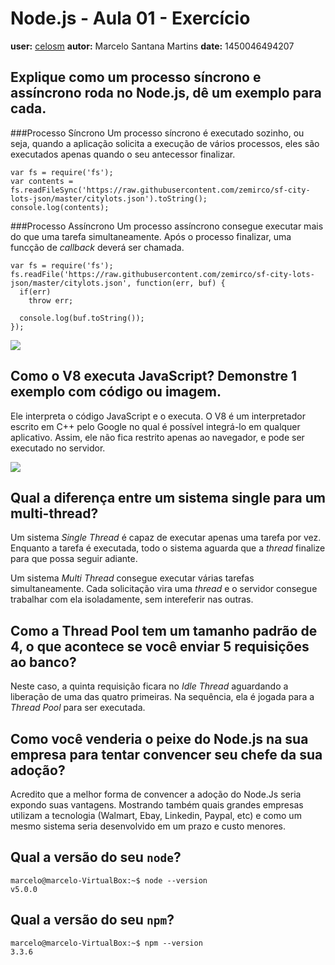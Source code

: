 ﻿# Node.js - Aula 01 - Exercício
**user:** [celosm](https://github.com/celosm)
**autor:** Marcelo Santana Martins
**date:** 1450046494207 

## Explique como um processo síncrono e assíncrono roda no Node.js, dê um exemplo para cada.
###Processo Síncrono
Um processo síncrono é executado sozinho, ou seja, quando a aplicação solicita a execução de vários processos, eles são executados apenas quando o seu antecessor finalizar.
```
var fs = require('fs');
var contents = fs.readFileSync('https://raw.githubusercontent.com/zemirco/sf-city-lots-json/master/citylots.json').toString();
console.log(contents);
```

###Processo Assíncrono
Um processo assíncrono consegue executar mais do que uma tarefa simultaneamente. Após o processo finalizar, uma funcção de _callback_ deverá ser chamada.
```
var fs = require('fs');
fs.readFile('https://raw.githubusercontent.com/zemirco/sf-city-lots-json/master/citylots.json', function(err, buf) {
  if(err)
    throw err;

  console.log(buf.toString());
});
```

<img src="https://blognti.files.wordpress.com/2010/07/requisicoes1.jpg" />


## Como o V8 executa JavaScript? Demonstre 1 exemplo com código ou imagem.
Ele interpreta o código JavaScript e o executa. O V8 é um interpretador escrito em C++ pelo Google no qual é possível integrá-lo em qualquer aplicativo. Assim, ele não fica restrito apenas ao navegador, e pode ser executado no servidor.

<img src="http://runtimejs.org/jsconf/img/runtimejs-arch.png" />


## Qual a diferença entre um sistema single para um multi-thread?
Um sistema _Single Thread_ é capaz de executar apenas uma tarefa por vez. Enquanto a tarefa é executada, todo o sistema aguarda que a _thread_ finalize para que possa seguir adiante.

Um sistema _Multi Thread_ consegue executar várias tarefas simultaneamente. Cada solicitação vira uma _thread_ e o servidor consegue trabalhar com ela isoladamente, sem intereferir nas outras.


## Como a Thread Pool tem um tamanho padrão de 4, o que acontece se você enviar 5 requisições ao banco?
Neste caso, a quinta requisição ficara no _Idle Thread_ aguardando a liberação de uma das quatro primeiras. Na sequência, ela é jogada para a _Thread Pool_ para ser executada.


## Como você venderia o peixe do Node.js na sua empresa para tentar convencer seu chefe da sua adoção?
Acredito que a melhor forma de convencer a adoção do Node.Js seria expondo suas vantagens. Mostrando também quais grandes empresas utilizam a tecnologia (Walmart, Ebay, Linkedin, Paypal, etc) e como um mesmo sistema seria desenvolvido em um prazo e custo menores.


## Qual a versão do seu `node`?
```
marcelo@marcelo-VirtualBox:~$ node --version
v5.0.0
```

## Qual a versão do seu `npm`?
```
marcelo@marcelo-VirtualBox:~$ npm --version
3.3.6
```
